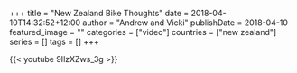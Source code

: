 +++
title = "New Zealand Bike Thoughts"
date = 2018-04-10T14:32:52+12:00
author = "Andrew and Vicki"
publishDate = 2018-04-10
featured_image = ""
categories = ["video"]
countries = ["new zealand"]
series = []
tags = []
+++

{{< youtube 9IlzXZws_3g >}}

